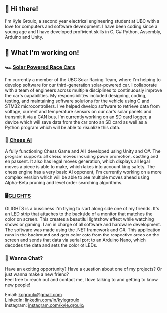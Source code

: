 ## 👋 Hi there! 

I'm Kyle Groulx, a second year electrical engineering student at UBC with a love for computers and software development. I have been coding since a young age and I have developed proficient skills in C, C# Python, Assembly, Arduino and Unity.

## 🌱 What I'm working on!

### 🏎️ [Solar Powered Race Cars](https://github.com/UBC-Solar/firmware_v3) 
I'm currently a member of the UBC Solar Racing Team, where I'm helping to develop software for our third-generation solar-powered car. I collaborate with a team of engineers across multiple disciplines to continuously improve the car's capabilities.
My responsibilities included designing, coding, testing, and maintaining software solutions for the vehicle using C and STM32 microcontrollers. I've helped develop software to retrieve data from voltage, current and temperature sensors on our car's solar panels and transmit it via a CAN bus. I'm currently working on an SD card logger, a device which will save data from the car onto an SD card as well as a Python program which will be able to visualize this data.

### 🐴 [Chess AI](https://github.com/kcgroulx/ChessGame)
A fully functioning Chess Game and AI I developed using Unity and C#. The program supports all chess moves including pawn promotion, castling and en passent. It also has legal moves generation, which displays all legal moves a piece is able to make, which takes into account king safety. The chess engine has a very basic AI opponent, I'm currently working on a more complex version which will be able to see multiple moves ahead using Alpha-Beta pruning and level order searching algorithms.

### 🖥️[GLIGHTS](https://github.com/kcgroulx/GLIGHTS)
GLIGHTS is a bussiness I'm trying to start along side one of my friends. It's an LED strip that attaches to the backside of a monitor that matches the color on screen. This creates a beautiful lightshow effect while watching shows or gaming. I am in charge of all software and hardware development. The software was made using the .NET framework and C#. This application runs in the backround and gets color data from the respective areas on the screen and sends that data via serial port to an Arduino Nano, which decodes the data and sets the color of LEDs.


### 📡 Wanna Chat?
Have an exciting opportunity? Have a question about one of my projects? Or just wanna make a new friend?  
Feel free to reach out and contact me, I love talking to and getting to know new people!

Email: kcgroulx@gmail.com  
LinkedIn: [linkedin.com/in/kylegroulx](linkedin.com/in/kylegroulx)  
Instagram: [instagram.com/kyle.groulx/](instagram.com/kyle.groulx/)  
